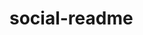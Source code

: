 # social-readme


<!-- START_SECTION:douban -->
<!-- END_SECTION:douban -->

<!-- START_SECTION:bilibili -->
<!-- END_SECTION:bilibili -->